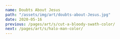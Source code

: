 ```yaml
---
name: Doubts About Jesus
path: "/assets/img/art/doubts-about-Jesus.jpg"
date: 2020-05-16
previous: /pages/art/s/cut-a-bloody-swath-color/
next: /pages/art/s/halo-man-color/
---
```

